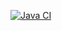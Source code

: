 [![Java CI](https://github.com/Mohman556/Lab4/actions/workflows/maven-publish.yml/badge.svg)](https://github.com/Mohman556/Lab4/actions/workflows/maven-publish.yml)
